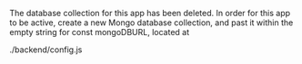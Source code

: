The database collection for this app has been deleted.
In order for this app to be active, create a new Mongo database collection, and past it within the empty string for const mongoDBURL, located at

./backend/config.js
